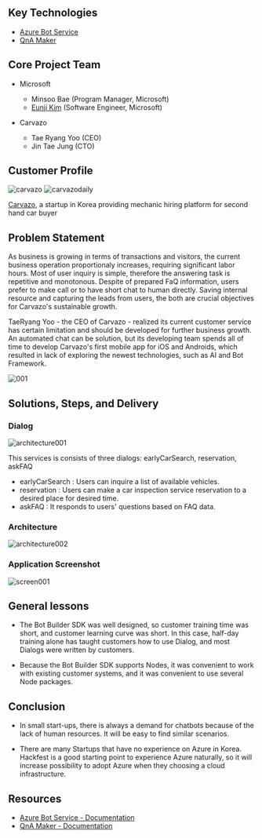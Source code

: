 ## Key Technologies ##

* [Azure Bot Service](https://azure.microsoft.com/ko-kr/services/bot-service/)
* [QnA Maker](https://qnamaker.ai/)

## Core Project Team ##

* Microsoft
	* Minsoo Bae (Program Manager, Microsoft)
	* [Eunji Kim](https://github.com/angie4u) (Software Engineer, Microsoft)

* Carvazo
	* Tae Ryang Yoo (CEO)
	* Jin Tae Jung (CTO)
 
## Customer Profile ##
![carvazo](./images/carvazo.jpg)
![carvazodaily](./images/carvazodaily.jpg)

[Carvazo](https://www.carvazo.com/), a startup in Korea providing mechanic hiring platform for second hand car buyer

## Problem Statement ##

As business is growing in terms of transactions and visitors, the current business operation proportionaly increases, requiring significant labor hours. Most of user inquiry is simple, therefore the answering task is repetitive and monotonous. Despite of prepared FaQ information, users prefer to make call or to have short chat to human directly. Saving internal resource and capturing the leads from users, the both are crucial objectives for Carvazo's sustainable growth. 

TaeRyang Yoo - the CEO of Carvazo - realized its current customer service has certain limitation and should be developed for further business growth. An automated chat can be solution, but its developing team spends all of time to develop Carvazo's first mobile app for iOS and Androids, which resulted in lack of exploring the newest technologies, such as AI and Bot Framework. 

![001](./images/001.jpg)

## Solutions, Steps, and Delivery ##

### Dialog
![architecture001](./images/architecture001.PNG)

This services is consists of three dialogs: earlyCarSearch, reservation, askFAQ

* earlyCarSearch : Users can inquire a list of available vehicles.
* reservation : Users can make a car inspection service reservation to a desired place for desired time.
* askFAQ : It responds to users' questions based on FAQ data.

### Architecture
![architecture002](./images/architecture002.PNG)

### Application Screenshot
![screen001](./images/screen001.PNG)

## General lessons ##
* The Bot Builder SDK was well designed, so customer training time was short, and customer learning curve was short. In this case, half-day training alone has taught customers how to use Dialog, and most Dialogs were written by customers.

* Because the Bot Builder SDK supports Nodes, it was convenient to work with existing customer systems, and it was convenient to use several Node packages.

## Conclusion ##
* In small start-ups, there is always a demand for chatbots because of the lack of human resources. It will be easy to find similar scenarios.

* There are many Startups that have no experience on Azure in Korea. Hackfest is a good starting point to experience Azure naturally, so it will increase possibility to adopt Azure when they choosing a cloud infrastructure.

## Resources ##
* [Azure Bot Service - Documentation](https://docs.microsoft.com/ko-kr/bot-framework/bot-service-overview-introduction)
* [QnA Maker - Documentation](https://qnamaker.ai/Documentation)

